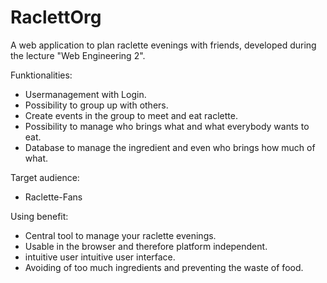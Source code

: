# RaclettOrg
A web application to plan raclette evenings with friends, developed during the lecture "Web Engineering 2".

Funktionalities: 
* Usermanagement with Login.
* Possibility to group up with others.
* Create events in the group to meet and eat raclette.
* Possibility to manage who brings what and what everybody wants to eat.
* Database to manage the ingredient and even who brings how much of what.


Target audience: 
* Raclette-Fans

Using benefit: 
* Central tool to manage your raclette evenings.
* Usable in the browser and therefore platform independent.
* intuitive user intuitive user interface.
* Avoiding of too much ingredients and preventing the waste of food.
